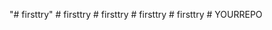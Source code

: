 "# firsttry" 
#   f i r s t t r y  
 #   f i r s t t r y  
 #   f i r s t t r y  
 #   f i r s t t r y  
 #   Y O U R R E P O  
 